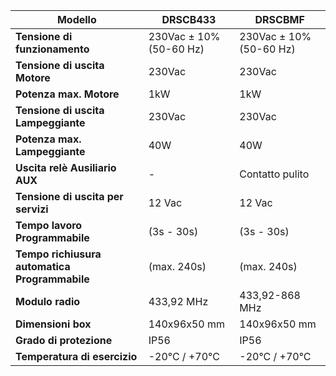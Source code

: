 | Modello |	DRSCB433 | DRSCBMF |
| - | - | - |
| **Tensione di funzionamento** | 230Vac ± 10% \(50\-60 Hz\) | 230Vac ± 10% \(50\-60 Hz\) |
| **Tensione di uscita Motore**	| 230Vac | 230Vac |
| **Potenza max\. Motore** | 1kW | 1kW |
| **Tensione di uscita Lampeggiante** |	230Vac | 230Vac |
| **Potenza max\. Lampeggiante** | 40W | 40W |
| **Uscita relè Ausiliario AUX**|	\-	|Contatto pulito|
| **Tensione di uscita per servizi**	| 12 Vac | 12 Vac |
| **Tempo lavoro	Programmabile** | \(3s \- 30s\) | \(3s \- 30s\) |
| **Tempo richiusura automatica	Programmabile** | \(max\. 240s\) | \(max\. 240s\) |
| **Modulo radio** |	433,92 MHz|	433,92\-868 MHz
| **Dimensioni box** |	140x96x50 mm|140x96x50 mm
| **Grado di protezione** |	IP56|IP56
| **Temperatura di esercizio** |	\-20°C / \+70°C|\-20°C / \+70°C
